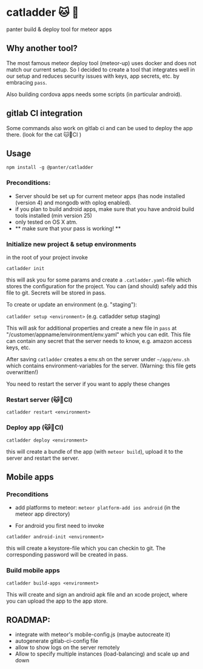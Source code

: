# catladder 🐱 🔧

panter build & deploy tool for meteor apps

## Why another tool?

The most famous meteor deploy tool (meteor-up) uses docker and does not match our current setup.
So I decided to create a tool that integrates well in our setup and
reduces security issues with keys, app secrets, etc. by embracing `pass`.

Also building cordova apps needs some scripts (in particular android).

## gitlab CI integration

Some commands also work on gitlab ci and can be used to deploy the app there. (look for the cat 🐱🔧CI )

## Usage

`npm install -g @panter/catladder`

### Preconditions:

- Server should be set up for current meteor apps (has node installed (version 4) and mongodb with oplog enabled).
- if you plan to build android apps, make sure that you have android build tools installed (min version 25)
- only tested on OS X atm.
- ** make sure that your pass is working! **

### Initialize new project & setup environments

in the root of your project invoke

`catladder init`

this will ask you for some params and create a `.catladder.yaml`-file which stores the configuration for the project.
You can (and should) safely add this file to git. Secrets will be stored in pass.

To create or update an environment (e.g. "staging"):

`catladder setup <environment>` (e.g. catladder setup staging)

This will ask for additional properties and create a new file in `pass` at "/customer/appname/environment/env.yaml"
which you can edit. This file can contain any secret that the server needs to know, e.g. amazon access keys, etc.

After saving `catladder` creates a env.sh on the server under `~/app/env.sh` which contains
environment-variables for the server. (Warning: this file gets overwritten!)

You need to restart the server if you want to apply these changes

### Restart server (🐱🔧CI)

`catladder restart <environment>`

### Deploy app (🐱🔧CI)

`catladder deploy <environment>`

this will create a bundle of the app (with `meteor build`), upload it to the server and restart the server.

## Mobile apps

### Preconditions

- add platforms to meteor: `meteor platform-add ios android` (in the meteor app directory)

- For android you first need to invoke

`catladder android-init <environment>`

this will create a keystore-file which you can checkin to git. The corresponding password will be created in pass.

### Build mobile apps

`catladder build-apps <environment>`

This will create and sign an android apk file and an xcode project, where you can upload the app to the app store.


## ROADMAP:

- integrate with meteor's mobile-config.js (maybe autocreate it)
- autogenerate gitlab-ci-config file
- allow to show logs on the server remotely
- Allow to specify multiple instances (load-balancing) and scale up and down
